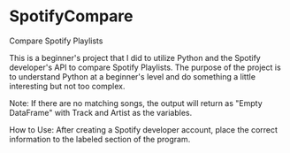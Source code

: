 # SpotifyCompare
Compare Spotify Playlists

This is a beginner's project that I did to utilize Python and the Spotify developer's API to compare Spotify Playlists. The purpose of the project is to understand Python at a beginner's level and do something a little interesting but not too complex.

Note: 
If there are no matching songs, the output will return as "Empty DataFrame" with Track and Artist as the variables.

How to Use:
After creating a Spotify developer account, place the correct information to the labeled section of the program.
